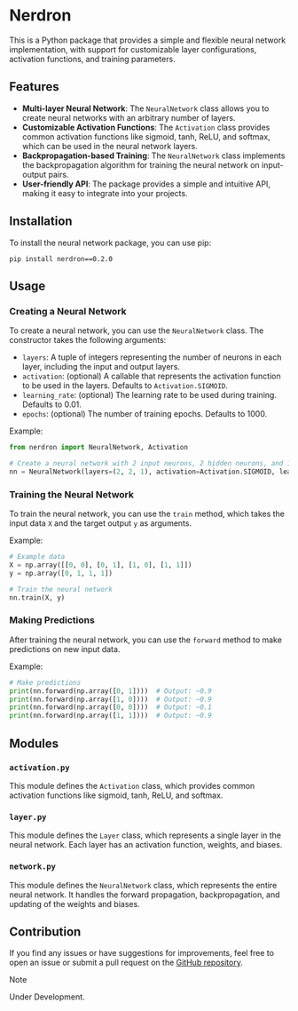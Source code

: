 # Nerdron

This is a Python package that provides a simple and flexible neural network implementation, with support for customizable layer configurations, activation functions, and training parameters.

## Features
- **Multi-layer Neural Network**: The `NeuralNetwork` class allows you to create neural networks with an arbitrary number of layers.
- **Customizable Activation Functions**: The `Activation` class provides common activation functions like sigmoid, tanh, ReLU, and softmax, which can be used in the neural network layers.
- **Backpropagation-based Training**: The `NeuralNetwork` class implements the backpropagation algorithm for training the neural network on input-output pairs.
- **User-friendly API**: The package provides a simple and intuitive API, making it easy to integrate into your projects.

## Installation
To install the neural network package, you can use pip:

```
pip install nerdron==0.2.0
```

## Usage

### Creating a Neural Network
To create a neural network, you can use the `NeuralNetwork` class. The constructor takes the following arguments:

- `layers`: A tuple of integers representing the number of neurons in each layer, including the input and output layers.
- `activation`: (optional) A callable that represents the activation function to be used in the layers. Defaults to `Activation.SIGMOID`.
- `learning_rate`: (optional) The learning rate to be used during training. Defaults to 0.01.
- `epochs`: (optional) The number of training epochs. Defaults to 1000.

Example:
```python
from nerdron import NeuralNetwork, Activation

# Create a neural network with 2 input neurons, 2 hidden neurons, and 1 output neuron
nn = NeuralNetwork(layers=(2, 2, 1), activation=Activation.SIGMOID, learning_rate=0.1, epochs=1000)
```

### Training the Neural Network
To train the neural network, you can use the `train` method, which takes the input data `X` and the target output `y` as arguments.

Example:
```python
# Example data
X = np.array([[0, 0], [0, 1], [1, 0], [1, 1]])
y = np.array([0, 1, 1, 1])

# Train the neural network
nn.train(X, y)
```

### Making Predictions
After training the neural network, you can use the `forward` method to make predictions on new input data.

Example:
```python
# Make predictions
print(nn.forward(np.array([0, 1])))  # Output: ~0.9
print(nn.forward(np.array([1, 0])))  # Output: ~0.9
print(nn.forward(np.array([0, 0])))  # Output: ~0.1
print(nn.forward(np.array([1, 1])))  # Output: ~0.9
```

## Modules

### `activation.py`
This module defines the `Activation` class, which provides common activation functions like sigmoid, tanh, ReLU, and softmax.

### `layer.py`
This module defines the `Layer` class, which represents a single layer in the neural network. Each layer has an activation function, weights, and biases.

### `network.py`
This module defines the `NeuralNetwork` class, which represents the entire neural network. It handles the forward propagation, backpropagation, and updating of the weights and biases.

## Contribution
If you find any issues or have suggestions for improvements, feel free to open an issue or submit a pull request on the [GitHub repository](https://github.com/MuhammadRamzy/nerdron).

> [!NOTE]  
> Under Development.    